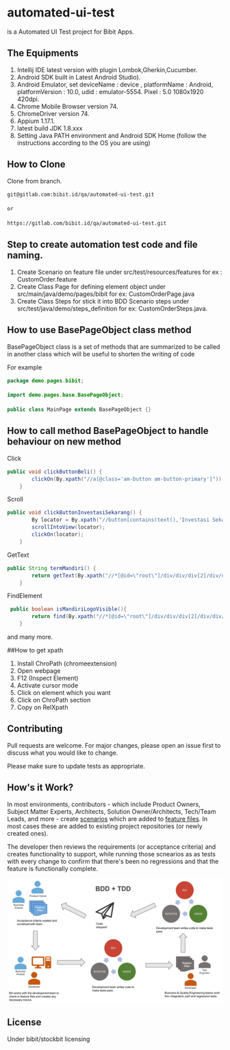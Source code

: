 # automated-ui-test

is a Automated UI Test project for Bibit Apps.

## The Equipments
1. Intellij IDE latest version with plugin Lombok,Gherkin,Cucumber.
2. Android SDK built in Latest Android Studio).
3. Android Emulator, set deviceName : device , platformName : Android, platformVersion : 10.0, udid : emulator-5554.
   Pixel : 5.0 1080x1920 420dpi.
4. Chrome Mobile Browser version 74.
5. ChromeDriver version 74.
6. Appium 1.17.1.
7. latest build JDK 1.8.xxx
8. Setting Java PATH environment and Android SDK Home (follow the instructions according to the OS you are using) 

## How to Clone

Clone from branch.

```bash
git@gitlab.com:bibit.id/qa/automated-ui-test.git

or 

https://gitlab.com/bibit.id/qa/automated-ui-test.git
```

## Step to create automation test code and file naming.
1. Create Scenario on feature file under src/test/resources/features for ex : CustomOrder.feature
2. Create Class Page for defining element object under src/main/java/demo/pages/bibit for ex: CustomOrderPage.java
3. Create Class Steps for stick it into BDD Scenario steps under src/test/java/demo/steps_definition for ex: CustomOrderSteps.java.

## How to use BasePageObject class method

BasePageObject class is a set of methods that are summarized to be called in another class which will be useful to shorten the writing of code

For example

```java
package demo.pages.bibit;

import demo.pages.base.BasePageObject;

public class MainPage extends BasePageObject {}

```

## How to call method BasePageObject to handle behaviour on new method

Click
```java
public void clickButtonBeli() {
        clickOn(By.xpath("//a[@class='am-button am-button-primary']"));
    }

```
Scroll
```java
public void clickButtonInvestasiSekarang() {
        By locator = By.xpath("//button[contains(text(),'Investasi Sekarang')]");
        scrollIntoView(locator);
        clickOn(locator);
    }
```

GetText
```java
public String termMandiri() {
        return getText(By.xpath("//*[@id=\"root\"]/div/div/div[2]/div/div/div[1]/div[3]/div/div/div[1]/div/div[2]"));
    }
```

FindElement
```java
 public boolean isMandiriLogoVisible(){
        return find(By.xpath("//*[@id=\"root\"]/div/div/div[2]/div/div/div[1]/div[3]/div/div/div[2]/div/div[2]/div[1]/div[1]/div/div[1]/img")).isDisplayed();
    }
```

and many more.

##How to get xpath
1. Install ChroPath (chromeextension)
2. Open webpage
3. F12 (Inspect Element)
4. Activate cursor mode
5. Click on element which you want
6. Click on ChroPath section
7. Copy on RelXpath 

## Contributing
Pull requests are welcome. For major changes, please open an issue first to discuss what you would like to change.

Please make sure to update tests as appropriate.

## How's it Work?

In most environments, contributors - which include Product Owners, Subject Matter Experts, Architects, Solution Owner/Architects, Tech/Team Leads, and more - create [scenarios](docs/SCENARIOS.md) which are added to [feature files](docs/FEATURES.md). In most cases these are added to existing project repositories (or newly created ones).

The developer then reviews the requirements (or acceptance criteria) and creates functionality to support, while running those scnearios as as tests with every change to confirm that there's been no regressions and that the feature is functionally complete.

![The BDD + TDD Workflow](docs/samples/bdd+tdd.png "BDD + TDD Workflow")


## License
Under bibit/stockbit licensing